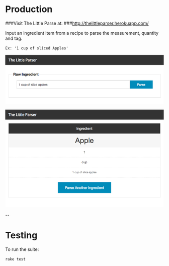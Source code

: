 # Production

###Visit The Little Parse at:
###http://thelittleparser.herokuapp.com/

Input an ingredient item from a recipe to parse the measurement, quantity and tag.

```
Ex: '1 cup of sliced Apples'
```

![alt text](https://github.com/rrgayhart/TheLittleParser/blob/master/app/assets/images/step1.png?raw=true, "STEP1")

![alt text](https://github.com/rrgayhart/TheLittleParser/blob/master/app/assets/images/step2.png?raw=true, "STEP2")

--
# Testing

To run the suite:

```sh
rake test
```
